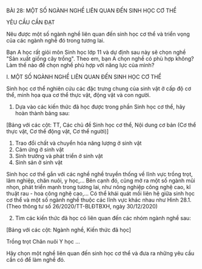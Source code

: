 BÀI 28: MỘT SỐ NGÀNH NGHỀ LIÊN QUAN ĐẾN SINH HỌC CƠ THỂ

YÊU CẦU CẦN ĐẠT

Nêu được một số ngành nghề liên quan đến sinh học cơ thể và triển vọng của các ngành nghề đó trong tương lai.

Bạn A học rất giỏi môn Sinh học lớp 11 và dự định sau này sẽ chọn nghề "Sản xuất giống cây trồng". Theo em, bạn A chọn nghề có phù hợp không? Làm thế nào để chọn nghề phù hợp với năng lực của mình?

I. MỘT SỐ NGÀNH NGHỀ LIÊN QUAN ĐẾN SINH HỌC CƠ THỂ

Sinh học cơ thể nghiên cứu các đặc trưng chung của sinh vật ở cấp độ cơ thể, minh họa qua cơ thể thực vật, động vật và con người.

1. Dựa vào các kiến thức đã học được trong phần Sinh học cơ thể, hãy hoàn thành bảng sau:

[Bảng với các cột: TT, Các chủ đề Sinh học cơ thể, Nội dung cơ bản (Cơ thể thực vật, Cơ thể động vật, Cơ thể người)]

1. Trao đổi chất và chuyển hóa năng lượng ở sinh vật
2. Cảm ứng ở sinh vật
3. Sinh trưởng và phát triển ở sinh vật
4. Sinh sản ở sinh vật

Sinh học cơ thể gắn với các nghề nghề truyền thống về lĩnh vực trồng trọt, lâm nghiệp, chăn nuôi, y học,... Bên cạnh đó, cũng mở ra một số ngành mũi nhọn, phát triển mạnh trong tương lai, như nông nghiệp công nghệ cao, kĩ thuật rau - hoa công nghệ cao,... Có thể khái quát mối liên hệ giữa sinh học cơ thể và một số ngành nghề thuộc các lĩnh vực khác nhau như Hình 28.1. (Theo thông tư số 26/2020/TT-BLĐTBXH, ngày 30/12/2020)

2. Tìm các kiến thức đã học có liên quan đến các nhóm ngành nghề sau:

[Bảng với các cột: Ngành nghề, Kiến thức đã học]

Trồng trọt
Chăn nuôi
Y học
...

Hãy chọn một nghề liên quan đến sinh học cơ thể và đưa ra những yêu cầu cần có để làm nghề đó.